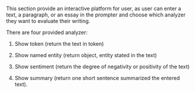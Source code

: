This section provide an interactive platform for user, as user can enter a text,
a paragraph, or an essay in the prompter and choose which analyzer they want to evaluate their writing.

There are four provided analyzer:

1. Show token (return the text in token)

2. Show named entity (return object, entity stated in the text)

3. Show sentiment (return the degree of negativity or positivity of the text)

4. Show summary (return one short sentence summarized the entered text).
